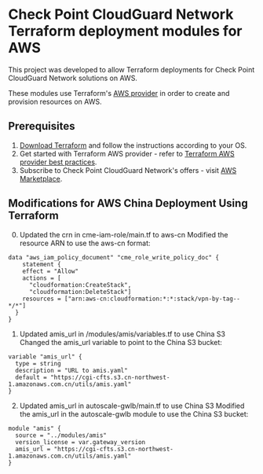 # Check Point CloudGuard Network Terraform deployment modules for AWS

This project was developed to allow Terraform deployments for Check Point CloudGuard Network solutions on AWS.


These modules use Terraform's [AWS provider](https://www.terraform.io/docs/providers/aws/index.html) in order to create and provision resources on AWS.


 ## Prerequisites

1. [Download Terraform](https://www.terraform.io/downloads.html) and follow the instructions according to your OS.
2. Get started with Terraform AWS provider - refer to [Terraform AWS provider best practices](https://www.terraform.io/docs/providers/aws/index.html).
3. Subscribe to Check Point CloudGuard Network's offers - visit [AWS Marketplace](https://awsmarketplace.amazonaws.cn/marketplace/search/results?prevFilters=%257B%2522nc2%2522%3A%2522h_ql_mp_m%2522%257D&searchTerms=Check+Point).

## Modifications for AWS China Deployment Using Terraform
0. Updated the crn in cme-iam-role/main.tf to aws-cn
Modified the resource ARN to use the aws-cn format:
```
data "aws_iam_policy_document" "cme_role_write_policy_doc" {
	statement {
    effect = "Allow"
    actions = [
      "cloudformation:CreateStack",
      "cloudformation:DeleteStack"]
    resources = ["arn:aws-cn:cloudformation:*:*:stack/vpn-by-tag--*/*"]
  }
}
```
1. Updated amis_url in /modules/amis/variables.tf to use China S3
Changed the amis_url variable to point to the China S3 bucket:
```
variable "amis_url" {
  type = string
  description = "URL to amis.yaml"
  default = "https://cgi-cfts.s3.cn-northwest-1.amazonaws.com.cn/utils/amis.yaml"
}
```
2. Updated amis_url in autoscale-gwlb/main.tf to use China S3
Modified the amis_url in the autoscale-gwlb module to use the China S3 bucket:
```
module "amis" {
  source = "../modules/amis"
  version_license = var.gateway_version
  amis_url = "https://cgi-cfts.s3.cn-northwest-1.amazonaws.com.cn/utils/amis.yaml"
}
 ```